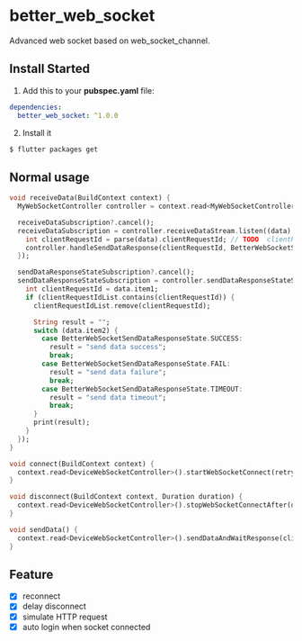 # better_web_socket

Advanced web socket based on web_socket_channel.

## Install Started

1. Add this to your **pubspec.yaml** file:

```yaml
dependencies:
  better_web_socket: ^1.0.0
```

2. Install it

```bash
$ flutter packages get
```

## Normal usage

```dart
void receiveData(BuildContext context) {
  MyWebSocketController controller = context.read<MyWebSocketController>();

  receiveDataSubscription?.cancel();
  receiveDataSubscription = controller.receiveDataStream.listen((data) {
    int clientRequestId = parse(data).clientRequestId; // TODO  clientRequestId from server
    controller.handleSendDataResponse(clientRequestId, BetterWebSocketSendDataResponseState.SUCCESS);
  });

  sendDataResponseStateSubscription?.cancel();
  sendDataResponseStateSubscription = controller.sendDataResponseStateStream.listen((data) {
    int clientRequestId = data.item1;
    if (clientRequestIdList.contains(clientRequestId)) {
      clientRequestIdList.remove(clientRequestId);

      String result = "";
      switch (data.item2) {
        case BetterWebSocketSendDataResponseState.SUCCESS:
          result = "send data success";
          break;
        case BetterWebSocketSendDataResponseState.FAIL:
          result = "send data failure";
          break;
        case BetterWebSocketSendDataResponseState.TIMEOUT:
          result = "send data timeout";
          break;
      }
      print(result);
    }
  });
}

void connect(BuildContext context) {
  context.read<DeviceWebSocketController>().startWebSocketConnect(retryCount: double.maxFinite.toInt());
}

void disconnect(BuildContext context, Duration duration) {
  context.read<DeviceWebSocketController>().stopWebSocketConnectAfter(duration: duration);
}

void sendData() {
  context.read<DeviceWebSocketController>().sendDataAndWaitResponse(clientRequestId, data, retryCount: 3);
}
```

## Feature
- [x] reconnect
- [x] delay disconnect
- [x] simulate HTTP request
- [x] auto login when socket connected
